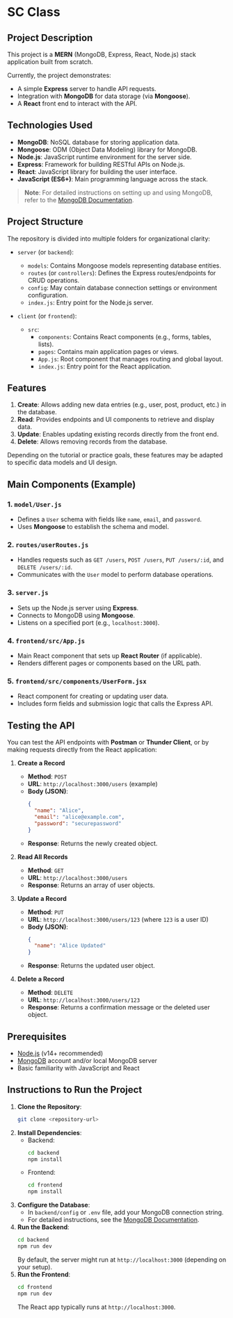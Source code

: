 # SC Class

## Project Description
This project is a **MERN** (MongoDB, Express, React, Node.js) stack application built from scratch.

Currently, the project demonstrates:
- A simple **Express** server to handle API requests.
- Integration with **MongoDB** for data storage (via **Mongoose**).
- A **React** front end to interact with the API.

## Technologies Used
- **MongoDB**: NoSQL database for storing application data.
- **Mongoose**: ODM (Object Data Modeling) library for MongoDB.
- **Node.js**: JavaScript runtime environment for the server side.
- **Express**: Framework for building RESTful APIs on Node.js.
- **React**: JavaScript library for building the user interface.
- **JavaScript (ES6+)**: Main programming language across the stack.

> **Note**: For detailed instructions on setting up and using MongoDB, refer to the [MongoDB Documentation](https://www.mongodb.com/docs/atlas/).

## Project Structure
The repository is divided into multiple folders for organizational clarity:

- `server` (or `backend`):
  - `models`: Contains Mongoose models representing database entities.
  - `routes` (or `controllers`): Defines the Express routes/endpoints for CRUD operations.
  - `config`: May contain database connection settings or environment configuration.
  - `index.js`: Entry point for the Node.js server.

- `client` (or `frontend`):
  - `src`:
    - `components`: Contains React components (e.g., forms, tables, lists).
    - `pages`: Contains main application pages or views.
    - `App.js`: Root component that manages routing and global layout.
    - `index.js`: Entry point for the React application.

## Features
1. **Create**: Allows adding new data entries (e.g., user, post, product, etc.) in the database.
2. **Read**: Provides endpoints and UI components to retrieve and display data.
3. **Update**: Enables updating existing records directly from the front end.
4. **Delete**: Allows removing records from the database.

Depending on the tutorial or practice goals, these features may be adapted to specific data models and UI design. 

## Main Components (Example)
### 1. `model/User.js`
- Defines a `User` schema with fields like `name`, `email`, and `password`.
- Uses **Mongoose** to establish the schema and model.

### 2. `routes/userRoutes.js`
- Handles requests such as `GET /users`, `POST /users`, `PUT /users/:id`, and `DELETE /users/:id`.
- Communicates with the `User` model to perform database operations.

### 3. `server.js`
- Sets up the Node.js server using **Express**.
- Connects to MongoDB using **Mongoose**.
- Listens on a specified port (e.g., `localhost:3000`).

### 4. `frontend/src/App.js`
- Main React component that sets up **React Router** (if applicable).
- Renders different pages or components based on the URL path.

### 5. `frontend/src/components/UserForm.jsx`
- React component for creating or updating user data.
- Includes form fields and submission logic that calls the Express API.

## Testing the API
You can test the API endpoints with **Postman** or **Thunder Client**, or by making requests directly from the React application:

1. **Create a Record**  
   - **Method**: `POST`  
   - **URL**: `http://localhost:3000/users` (example)  
   - **Body (JSON)**:
     ```json
     {
       "name": "Alice",
       "email": "alice@example.com",
       "password": "securepassword"
     }
     ```
   - **Response**: Returns the newly created object.

2. **Read All Records**  
   - **Method**: `GET`  
   - **URL**: `http://localhost:3000/users`  
   - **Response**: Returns an array of user objects.

3. **Update a Record**  
   - **Method**: `PUT`  
   - **URL**: `http://localhost:3000/users/123` (where `123` is a user ID)  
   - **Body (JSON)**:
     ```json
     {
       "name": "Alice Updated"
     }
     ```
   - **Response**: Returns the updated user object.

4. **Delete a Record**  
   - **Method**: `DELETE`  
   - **URL**: `http://localhost:3000/users/123`  
   - **Response**: Returns a confirmation message or the deleted user object.

## Prerequisites
- [Node.js](https://nodejs.org/) (v14+ recommended)
- [MongoDB](https://www.mongodb.com/docs/atlas/) account and/or local MongoDB server
- Basic familiarity with JavaScript and React

## Instructions to Run the Project
1. **Clone the Repository**:
   ```bash
   git clone <repository-url>
   ```
2. **Install Dependencies**:
   - Backend:
     ```bash
     cd backend
     npm install
     ```
   - Frontend:
     ```bash
     cd frontend
     npm install
     ```
3. **Configure the Database**:
   - In `backend/config` or `.env` file, add your MongoDB connection string.  
   - For detailed instructions, see the [MongoDB Documentation](https://www.mongodb.com/docs/atlas/).
4. **Run the Backend**:
   ```bash
   cd backend
   npm run dev
   ```
   By default, the server might run at `http://localhost:3000` (depending on your setup).
5. **Run the Frontend**:
   ```bash
   cd frontend
   npm run dev
   ```
   The React app typically runs at `http://localhost:3000`.
